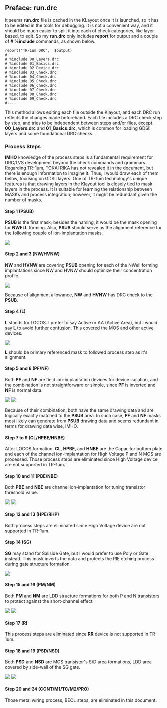 ## Preface: run.drc

It seems **run.drc** file is cached in the KLayout once it is launched, so it has to be edited in the tools for debugging. It is not a convenient way, and it should be much easier to split it into each of check categories, like layer-based, to edit. So my **run.drc** only includes **report** for output and a couple of **# %include** commands, as shown below.

```
report("TR-1um DRC",  $output)
#----
# %include 00_Layers.drc
# %include 01_Basics.drc
# %include 02_Device.drc
# %include 03_Check.drc
# %include 04_Check.drc
# %include 05_Check.drc
# %include 06_Check.drc
# %include 07_Check.drc
# %include 08_Check.drc
# %include 09_Check.drc
#----
```

This method allows editing each file outside the Klayout, and each DRC run reflects the changes made beforehand. Each file includes a DRC check step by step, and tries to be independent between steps and/or files, except **00_Layers.drc** and **01_Basics.drc**, which is common for loading GDSII layers and some foundational DRC checks.

### Process Steps

**IMHO** knowledge of the process steps is a fundamental requirement for DRC/LVS development beyond the check commands and grammars. Regarding TR-1um, TOKAI RIKA has not revealed it in the [document](../openIP62/IP62/Technology/doc/OS00_リファレンスマニュアル_rev1.1.pdf), but there is enough information to imagine it. Thus, I would draw each of them below, focusing on GDSII layers. One of TR-1um technology's unique features is that drawing layers in the Klayout tool is closely tied to mask layers in the process. It is suitable for learning the relationship between MASKs and process integration; however, it might be redundant given the number of masks.

#### Step 1 (PSUB)

**PSUB** is the first mask; besides the naming, it would be the mask opening for **NWELL** forming. Also, **PSUB** should serve as the alignment reference for the following couple of ion-implantation masks.

![](Process_Steps/Slide1.jpeg)

#### Step 2 and 3 (NW/HVNW)

**NW** and **HVNW** are covering **PSUB** opening for each of the NWell forming implantations since NW and HVNW should optimize their concentration profile.

![](Process_Steps/Slide2.jpeg)

Because of alignment allowance, **NW** and **HVNW** has DRC check to the **PSUB**.

#### Step 4 (L)

**L** stands for LOCOS. I prefer to say Active or AA (Active Area), but I would say **L** to avoid further confusion. This covered the MOS and other active devices.

![](Process_Steps/Slide3.jpeg)

**L** should be primary referenced mask to followed process step as it's alignment.

#### Step 5 and 6 (PF/NF)

Both **PF** and **NF** are field ion-implantation devices for device isolation, and the combination is not straightforward or simple, since **PF** is inverted and **NF** is normal data. 

![](Process_Steps/Slide4.jpeg)
![](Process_Steps/Slide5.jpeg)

Because of their combination, both have the same drawing data and are logically exactly matched to the **PSUB** area. In such case, **PF** and **NF** masks most likely can generate from **PSUB** drawing data and seems redundant in terms for drawing data wise, IMHO.

#### Step 7 to 9 (CL/HPBE/HNBE)

After LOCOS formation, **CL**, **HPBE**, and **HNBE** are the Capacitor bottom plate and each of the channel ion-implantation for High Voltage P and N MOS are processed. Those process steps are eliminated since High Voltage device are not supported in TR-1um.

#### Step 10 and 11 (PBE/NBE)

Both **PBE** and **NBE** are channel ion-implantation for tuning transistor threshold value.

![](Process_Steps/Slide6.jpeg)
![](Process_Steps/Slide7.jpeg)

#### Step 12 and 13 (HPE/RHP)

Both process steps are eliminated since High Voltage device are not supported in TR-1um.

#### Step 14 (SG)

**SG** may stand for Saliside Gate, but I would prefer to use Poly or Gate instead. This mask inverts the data and protects the RIE etching process during gate structure formation.

![](Process_Steps/Slide8.jpeg)

#### Step 15 and 16 (PM/NM)

Both **PM** and **NM** are LDD structure formations for both P and N transistors to protect against the short-channel effect.

![](Process_Steps/Slide9.jpeg)
![](Process_Steps/Slide10.jpeg)

#### Step 17 (R)

This process steps are eliminated since **RR** device is not supported in TR-1um.

#### Step 18 and 19 (PSD/NSD)

Both **PSD** and **NSD** are MOS transistor's S/D area formations, LDD area covered by side-wall of the SG gate.

![](Process_Steps/Slide11.jpeg)
![](Process_Steps/Slide12.jpeg)

#### Step 20 and 24 (CONT/M1/TC/M2/PRO)

Those metal wiring process, BEOL steps, are eliminated in this document.







